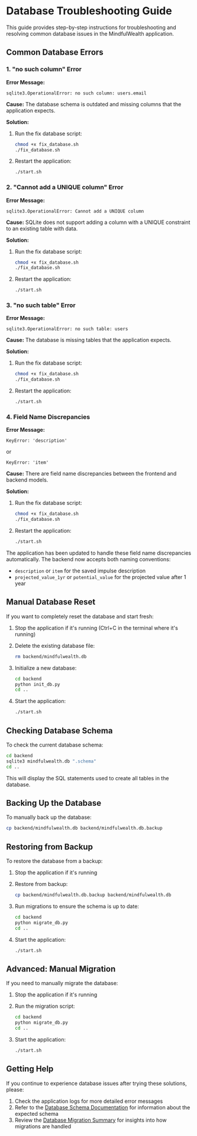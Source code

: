 # Database Troubleshooting Guide

This guide provides step-by-step instructions for troubleshooting and resolving common database issues in the MindfulWealth application.

## Common Database Errors

### 1. "no such column" Error

**Error Message:**
```
sqlite3.OperationalError: no such column: users.email
```

**Cause:** The database schema is outdated and missing columns that the application expects.

**Solution:**
1. Run the fix database script:
   ```bash
   chmod +x fix_database.sh
   ./fix_database.sh
   ```
2. Restart the application:
   ```bash
   ./start.sh
   ```

### 2. "Cannot add a UNIQUE column" Error

**Error Message:**
```
sqlite3.OperationalError: Cannot add a UNIQUE column
```

**Cause:** SQLite does not support adding a column with a UNIQUE constraint to an existing table with data.

**Solution:**
1. Run the fix database script:
   ```bash
   chmod +x fix_database.sh
   ./fix_database.sh
   ```
2. Restart the application:
   ```bash
   ./start.sh
   ```

### 3. "no such table" Error

**Error Message:**
```
sqlite3.OperationalError: no such table: users
```

**Cause:** The database is missing tables that the application expects.

**Solution:**
1. Run the fix database script:
   ```bash
   chmod +x fix_database.sh
   ./fix_database.sh
   ```
2. Restart the application:
   ```bash
   ./start.sh
   ```

### 4. Field Name Discrepancies

**Error Message:**
```
KeyError: 'description'
```
or
```
KeyError: 'item'
```

**Cause:** There are field name discrepancies between the frontend and backend models.

**Solution:**
1. Run the fix database script:
   ```bash
   chmod +x fix_database.sh
   ./fix_database.sh
   ```
2. Restart the application:
   ```bash
   ./start.sh
   ```

The application has been updated to handle these field name discrepancies automatically. The backend now accepts both naming conventions:
- `description` or `item` for the saved impulse description
- `projected_value_1yr` or `potential_value` for the projected value after 1 year

## Manual Database Reset

If you want to completely reset the database and start fresh:

1. Stop the application if it's running (Ctrl+C in the terminal where it's running)

2. Delete the existing database file:
   ```bash
   rm backend/mindfulwealth.db
   ```

3. Initialize a new database:
   ```bash
   cd backend
   python init_db.py
   cd ..
   ```

4. Start the application:
   ```bash
   ./start.sh
   ```

## Checking Database Schema

To check the current database schema:

```bash
cd backend
sqlite3 mindfulwealth.db ".schema"
cd ..
```

This will display the SQL statements used to create all tables in the database.

## Backing Up the Database

To manually back up the database:

```bash
cp backend/mindfulwealth.db backend/mindfulwealth.db.backup
```

## Restoring from Backup

To restore the database from a backup:

1. Stop the application if it's running

2. Restore from backup:
   ```bash
   cp backend/mindfulwealth.db.backup backend/mindfulwealth.db
   ```

3. Run migrations to ensure the schema is up to date:
   ```bash
   cd backend
   python migrate_db.py
   cd ..
   ```

4. Start the application:
   ```bash
   ./start.sh
   ```

## Advanced: Manual Migration

If you need to manually migrate the database:

1. Stop the application if it's running

2. Run the migration script:
   ```bash
   cd backend
   python migrate_db.py
   cd ..
   ```

3. Start the application:
   ```bash
   ./start.sh
   ```

## Getting Help

If you continue to experience database issues after trying these solutions, please:

1. Check the application logs for more detailed error messages
2. Refer to the [Database Schema Documentation](database_schema.md) for information about the expected schema
3. Review the [Database Migration Summary](database_migration_summary.md) for insights into how migrations are handled 